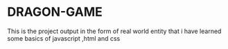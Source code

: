 # DRAGON-GAME
This is the project output in the form of real world entity that i have learned some basics of javascript ,html and css
